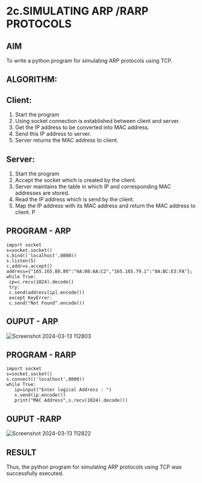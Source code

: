 # 2c.SIMULATING ARP /RARP PROTOCOLS
## AIM
To write a python program for simulating ARP protocols using TCP.
## ALGORITHM:
## Client:
1. Start the program
2. Using socket connection is established between client and server.
3. Get the IP address to be converted into MAC address.
4. Send this IP address to server. 
5. Server returns the MAC address to client.
## Server:
1. Start the program
2. Accept the socket which is created by the client.
3. Server maintains the table in which IP and corresponding MAC addresses are
stored.
4. Read the IP address which is send by the client.
5. Map the IP address with its MAC address and return the MAC address to client.
P
## PROGRAM - ARP
```
import socket
s=socket.socket()
s.bind(('localhost',8000))
s.listen(5)
c,addr=s.accept()
address={"165.165.80.80":"6A:08:AA:C2","165.165.79.1":"8A:BC:E3:FA"};
while True:
 ip=c.recv(1024).decode()
 try:
 c.send(address[ip].encode())
 except KeyError:
 c.send("Not Found".encode())
```
## OUPUT - ARP
![Screenshot 2024-03-13 112803](https://github.com/gowshik145/2c.ARP_RARP_PROTOCOLS/assets/155086127/5a65c042-3d93-4ff4-b211-76476a6d6819)

## PROGRAM - RARP
```
import socket
s=socket.socket()
s.connect(('localhost',8000))
while True:
   ip=input("Enter logical Address : ")
   s.send(ip.encode())
   print("MAC Address",s.recv(1024).decode())
```
## OUPUT -RARP
![Screenshot 2024-03-13 112822](https://github.com/gowshik145/2c.ARP_RARP_PROTOCOLS/assets/155086127/197ce4e4-3189-4d80-815e-fe87068c25e9)

## RESULT
Thus, the python program for simulating ARP protocols using TCP was successfully 
executed.
